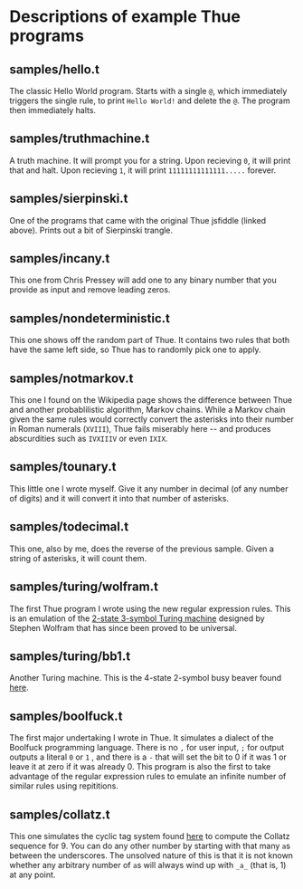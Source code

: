 # Descriptions of example Thue programs

## samples/hello.t

The classic Hello World program. Starts with a single `@`, which immediately triggers the single rule, to print `Hello World!` and delete the `@`. The program then immediately halts.

## samples/truthmachine.t

A truth machine. It will prompt you for a string. Upon recieving `0`, it will print that and halt. Upon recieving `1`, it will print `11111111111111.....` forever.

## samples/sierpinski.t

One of the programs that came with the original Thue jsfiddle (linked above). Prints out a bit of Sierpinski trangle.

## samples/incany.t

This one from Chris Pressey will add one to any binary number that you provide as input and remove leading zeros.

## samples/nondeterministic.t

This one shows off the random part of Thue. It contains two rules that both have the same left side, so Thue has to randomly pick one to apply.

## samples/notmarkov.t

This one I found on the Wikipedia page shows the difference between Thue and another probablilistic algorithm, Markov chains. While a Markov chain given the same rules would correctly convert the asterisks into their number in Roman numerals (`XVIII`), Thue fails miserably here -- and produces abscurdities such as `IVXIIIV` or even `IXIX`.

## samples/tounary.t

This little one I wrote myself. Give it any number in decimal (of any number of digits) and it will convert it into that number of asterisks.

## samples/todecimal.t

This one, also by me, does the reverse of the previous sample. Given a string of asterisks, it will count them.

## samples/turing/wolfram.t

The first Thue program I wrote using the new regular expression rules. This is an emulation of the [2-state 3-symbol Turing machine](https://en.wikipedia.org/wiki/Wolfram%27s_2-state_3-symbol_Turing_machine) designed by Stephen Wolfram that has since been proved to be universal.

## samples/turing/bb1.t

Another Turing machine. This is the 4-state 2-symbol busy beaver found [here](https://en.wikipedia.org/wiki/Busy_beaver).

## samples/boolfuck.t

The first major undertaking I wrote in Thue. It simulates a dialect of the Boolfuck programming language. There is no `,` for user input, `;` for output outputs a literal `0` or `1` , and there is a `-` that will set the bit to 0 if it was 1 or leave it at zero if it was already 0. This program is also the first to take advantage of the regular expression rules to emulate an infinite number of similar rules using repititions.

## samples/collatz.t

This one simulates the cyclic tag system found [here](https://en.wikipedia.org/wiki/Tag_system#Example:_Computation_of_Collatz_sequences) to compute the Collatz sequence for 9. You can do any other number by starting with that many `a`s between the underscores. The unsolved nature of this is that it is not known whether any arbitrary number of `a`s will always wind up with `_a_` (that is, 1) at any point.
